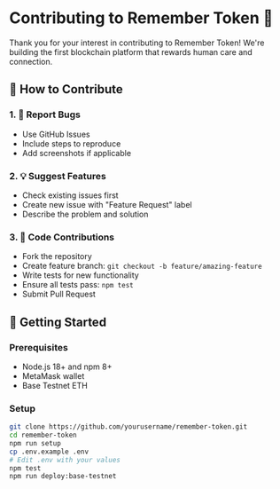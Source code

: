 # Contributing to Remember Token 🎂

Thank you for your interest in contributing to Remember Token! We're building the first blockchain platform that rewards human care and connection.

## 🌟 How to Contribute

### 1. 🐛 Report Bugs
- Use GitHub Issues
- Include steps to reproduce
- Add screenshots if applicable

### 2. 💡 Suggest Features
- Check existing issues first
- Create new issue with "Feature Request" label
- Describe the problem and solution

### 3. 🔧 Code Contributions
- Fork the repository
- Create feature branch: `git checkout -b feature/amazing-feature`
- Write tests for new functionality
- Ensure all tests pass: `npm test`
- Submit Pull Request

## 🚀 Getting Started

### Prerequisites
- Node.js 18+ and npm 8+
- MetaMask wallet
- Base Testnet ETH

### Setup
```bash
git clone https://github.com/yourusername/remember-token.git
cd remember-token
npm run setup
cp .env.example .env
# Edit .env with your values
npm test
npm run deploy:base-testnet
